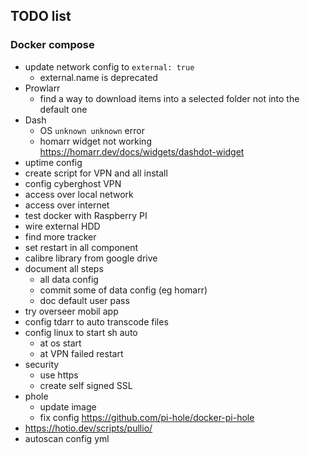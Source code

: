 ## TODO list

### Docker compose

- update network config to `external: true`
  - external.name is deprecated
- Prowlarr
  - find a way to download items into a selected folder not into the default one
- Dash
  - OS `unknown unknown` error
  - homarr widget not working https://homarr.dev/docs/widgets/dashdot-widget
- uptime config
- create script for VPN and all install
- config cyberghost VPN
- access over local network
- access over internet
- test docker with Raspberry PI
- wire external HDD
- find more tracker
- set restart in all component
- calibre library from google drive
- document all steps
  - all data config
  - commit some of data config (eg homarr)
  - doc default user pass
- try overseer mobil app
- config tdarr to auto transcode files
- config linux to start sh auto
  - at os start
  - at VPN failed restart
- security
  - use https
  - create self signed SSL
- phole
  - update image
  - fix config https://github.com/pi-hole/docker-pi-hole
- https://hotio.dev/scripts/pullio/
- autoscan config yml
